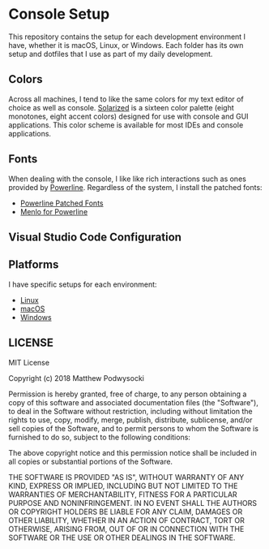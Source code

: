 # Console Setup

This repository contains the setup for each development environment I have, whether it is macOS, Linux, or Windows.  Each folder has its own setup and dotfiles that I use as part of my daily development.

## Colors

Across all machines, I tend to like the same colors for my text editor of choice as well as console. [Solarized](http://ethanschoonover.com/solarized) is a sixteen color palette (eight monotones, eight accent colors) designed for use with console and GUI applications.  This color scheme is available for most IDEs and console applications.

## Fonts

When dealing with the console, I like like rich interactions such as ones provided by [Powerline](https://github.com/powerline/powerline).  Regardless of the system, I install the patched fonts:
- [Powerline Patched Fonts](https://github.com/powerline/fonts)
- [Menlo for Powerline](https://github.com/abertsch/Menlo-for-Powerline)


## Visual Studio Code Configuration

## Platforms

I have specific setups for each environment:
- [Linux](linux/readme.md)
- [macOS](macos/readme.md)
- [Windows](windows/readme.md)

## LICENSE

MIT License

Copyright (c) 2018 Matthew Podwysocki

Permission is hereby granted, free of charge, to any person obtaining a copy
of this software and associated documentation files (the "Software"), to deal
in the Software without restriction, including without limitation the rights
to use, copy, modify, merge, publish, distribute, sublicense, and/or sell
copies of the Software, and to permit persons to whom the Software is
furnished to do so, subject to the following conditions:

The above copyright notice and this permission notice shall be included in all
copies or substantial portions of the Software.

THE SOFTWARE IS PROVIDED "AS IS", WITHOUT WARRANTY OF ANY KIND, EXPRESS OR
IMPLIED, INCLUDING BUT NOT LIMITED TO THE WARRANTIES OF MERCHANTABILITY,
FITNESS FOR A PARTICULAR PURPOSE AND NONINFRINGEMENT. IN NO EVENT SHALL THE
AUTHORS OR COPYRIGHT HOLDERS BE LIABLE FOR ANY CLAIM, DAMAGES OR OTHER
LIABILITY, WHETHER IN AN ACTION OF CONTRACT, TORT OR OTHERWISE, ARISING FROM,
OUT OF OR IN CONNECTION WITH THE SOFTWARE OR THE USE OR OTHER DEALINGS IN THE
SOFTWARE.
